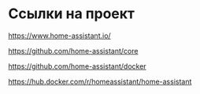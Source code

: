 # Ссылки на проект
https://www.home-assistant.io/

https://github.com/home-assistant/core

https://github.com/home-assistant/docker

https://hub.docker.com/r/homeassistant/home-assistant